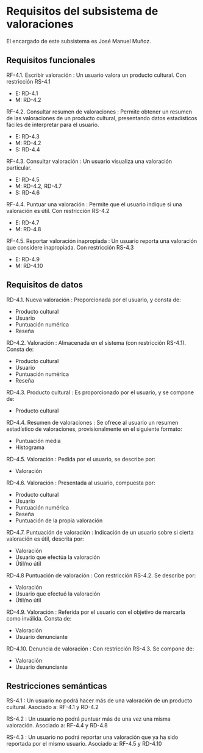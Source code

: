 # Requisitos del subsistema de valoraciones

El encargado de este subsistema es José Manuel Muñoz.

## Requisitos funcionales

RF-4.1. Escribir valoración
: Un usuario valora un producto cultural. Con restricción RS-4.1

- E: RD-4.1
- M: RD-4.2

RF-4.2. Consultar resumen de valoraciones
: Permite obtener un resumen de las valoraciones de un producto cultural, presentando datos estadísticos fáciles de interpretar para el usuario.

- E: RD-4.3
- M: RD-4.2
- S: RD-4.4

RF-4.3. Consultar valoración
: Un usuario visualiza una valoración particular.

- E: RD-4.5
- M: RD-4.2, RD-4.7
- S: RD-4.6

RF-4.4. Puntuar una valoración
: Permite que el usuario indique si una valoración es útil. Con restricción RS-4.2

- E: RD-4.7
- M: RD-4.8

RF-4.5. Reportar valoración inapropiada
: Un usuario reporta una valoración que considere inapropiada. Con restricción RS-4.3

- E: RD-4.9
- M: RD-4.10

 
## Requisitos de datos

RD-4.1. Nueva valoración
: Proporcionada por el usuario, y consta de:

- Producto cultural
- Usuario
- Puntuación numérica
- Reseña

RD-4.2. Valoración
: Almacenada en el sistema (con restricción RS-4.1). Consta de:

- Producto cultural
- Usuario
- Puntuación numérica
- Reseña

RD-4.3. Producto cultural
: Es proporcionado por el usuario, y se compone de:

- Producto cultural

RD-4.4. Resumen de valoraciones
: Se ofrece al usuario un resumen estadístico de valoraciones, provisionalmente en el siguiente formato:

- Puntuación media
- Histograma

RD-4.5. Valoración
: Pedida por el usuario, se describe por:

- Valoración

RD-4.6. Valoración
: Presentada al usuario, compuesta por:

- Producto cultural
- Usuario
- Puntuación numérica
- Reseña
- Puntuación de la propia valoración

RD-4.7. Puntuación de valoración
: Indicación de un usuario sobre si cierta valoración es útil, descrita por:

- Valoración
- Usuario que efectúa la valoración
- Útil/no útil

RD-4.8 Puntuación de valoración
: Con restricción RS-4.2. Se describe por:

- Valoración
- Usuario que efectuó la valoración
- Útil/no útil

RD-4.9. Valoración
: Referida por el usuario con el objetivo de marcarla como inválida. Consta de:

- Valoración
- Usuario denunciante

RD-4.10. Denuncia de valoración
: Con restricción RS-4.3. Se compone de:

- Valoración
- Usuario denunciante


## Restricciones semánticas

RS-4.1
: Un usuario no podrá hacer más de una valoración de un producto cultural. Asociado a: RF-4.1 y RD-4.2

RS-4.2
: Un usuario no podrá puntuar más de una vez una misma valoración. Asociado a: RF-4.4 y RD-4.8

RS-4.3
: Un usuario no podrá reportar una valoración que ya ha sido reportada por el mismo usuario. Asociado a: RF-4.5 y RD-4.10

